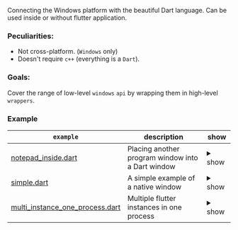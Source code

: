 Connecting the Windows platform with the beautiful Dart language. Can be used inside or without flutter application.

### Peculiarities:
 - Not cross-platform. (`Windows` only)
 - Doesn't require `c++` (everything is a `Dart`).

### Goals:
Cover the range of low-level `windows` `api` by wrapping them in high-level `wrappers`.

### Example
| `example` | description | show|
| --- | --- | --- |
| [notepad_inside.dart](https://github.com/ilopX/win/blob/main/example/window/notepad_inside.dart)  | Placing another program window into a Dart window | <details><summary>show</summary><p>https://user-images.githubusercontent.com/8049534/131710452-46e62e66-db3c-41f8-9b61-87b24a5e0108.mp4</p> |
| [simple.dart](https://github.com/ilopX/win/blob/main/example/window/simple.dart) | A simple example of a native window | <details><summary>show</summary><p>https://user-images.githubusercontent.com/8049534/131711011-ef119ad4-2993-4b31-849f-fd04f8054ac0.mp4</p> |
| [multi_instance_one_process.dart](https://github.com/ilopX/win/blob/main/example/flutter_engine/multi_instance_one_process.dart)  | Multiple flutter instances in one process | <details><summary>show</summary><p>https://user-images.githubusercontent.com/8049534/131712029-7254fb63-f9e3-4ca9-8e0d-9c942c93e791.mp4</p></details> |
